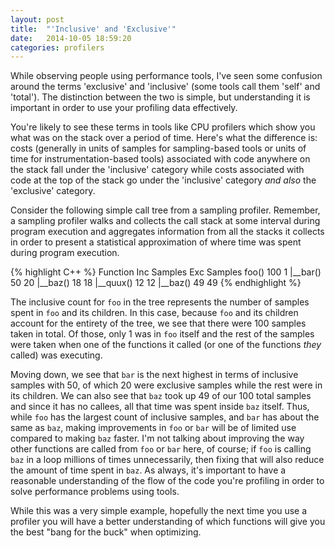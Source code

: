 ```yaml
---
layout: post
title:  "'Inclusive' and 'Exclusive'"
date:   2014-10-05 18:59:20
categories: profilers
---
```


While observing people using performance tools, I've seen some confusion around the terms 'exclusive' and 'inclusive' (some tools call them 'self' and 'total'). The distinction between the two is simple, but understanding it is important in order to use your profiling data effectively. 

You're likely to see these terms in tools like CPU profilers which show you what was on the stack over a period of time. Here's what the difference is: costs (generally in units of samples for sampling-based tools or units of time for instrumentation-based tools) associated with code anywhere on the stack fall under the 'inclusive' category while costs associated with code at the top of the stack go under the 'inclusive' category _and also_ the 'exclusive' category.

Consider the following simple call tree from a sampling profiler. Remember, a sampling profiler walks and collects the call stack at some interval during program execution and aggregates information from all the stacks it collects in order to present a statistical approximation of where time was spent during program execution.

{% highlight C++ %}
Function       Inc Samples    Exc Samples
foo()                  100              1
|__bar()                50             20
   |__baz()             18             18
   |__quux()            12             12
|__baz()                49             49
{% endhighlight %}

The inclusive count for `foo` in the tree represents the number of samples spent in `foo` and its children. In this case, because `foo` and its children account for the entirety of the tree, we see that there were 100 samples taken in total. Of those, only 1 was in `foo` itself and the rest of the samples were taken when one of the functions it called (or one of the functions _they_ called) was executing.

Moving down, we see that `bar` is the next highest in terms of inclusive samples with 50, of which 20 were exclusive samples while the rest were in its children. We can also see that `baz` took up 49 of our 100 total samples and since it has no callees, all that time was spent inside `baz` itself. Thus, while `foo` has the largest count of inclusive samples, and `bar` has about the same as `baz`, making improvements in `foo` or `bar` will be of limited use compared to making `baz` faster. I'm not talking about improving the way other functions are called from `foo` or `bar` here, of course; if `foo` is calling `baz` in a loop millions of times unnecessarily, then fixing that will also reduce the amount of time spent in `baz`. As always, it's important to have a reasonable understanding of the flow of the code you're profiling in order to solve performance problems using tools.

While this was a very simple example, hopefully the next time you use a profiler you will have a better understanding of which functions will give you the best "bang for the buck" when optimizing.